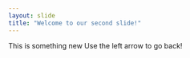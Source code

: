 ```yaml
---
layout: slide
title: "Welcome to our second slide!"
---
```

This is something new
Use the left arrow to go back!

